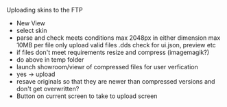 Uploading skins to the FTP
- New View
- select skin
- parse and check meets conditions
	max 2048px in either dimension
	max 10MB per file
	only upload valid files .dds
	check for ui.json, preview etc
- if files don't meet requirements resize and compress (imagemagik?)
- do above in temp folder
- launch showroom/viewr of compressed files for user verfication
- yes -> upload
- resave originals so that they are newer than compressed versions and don't get overwritten? 
- Button on current screen to take to upload screen
